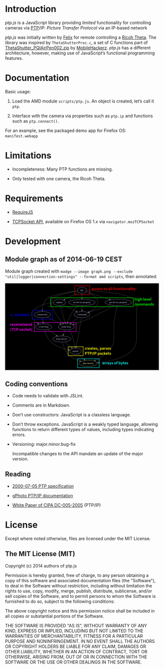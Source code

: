 Introduction
============

*ptp.js* is a JavaScript library providing *limited* functionality for
controlling cameras via [PTP][1]/IP: *Picture Transfer Protocol* via an
IP-based network

*ptp.js* was initially written by [Felix][3] for remote controlling a
[Ricoh Theta][2]. The library was inspired by `ThetaShutterProc.c`, a set of C
functions part of [ThetaShutter_PQIAirPen002.zip][6] by [MobileHackerz][4].
*ptp.js* has a different architecture, however, making use of JavaScript’s
functional programming features.


Documentation
=============

Basic usage:

 1. Load the AMD module `scripts/ptp.js`. An object is created, let’s call it
    `ptp`.

 2. Interface with the camera via properties such as `ptp.ip` and functions such
    as `ptp.connect()`.

For an example, see the packaged demo app for Firefox OS: `manifest.webapp`


Limitations
===========

  * Incompleteness: Many PTP functions are missing.

  * Only tested with one camera, the Ricoh Theta.


Requirements
============

  * [RequireJS][7]

  * [TCPSocket API][8], available on Firefox OS 1.x via `navigator.mozTCPSocket`


Development
===========

Module graph as of 2014-06-19 CEST
----------------------------------

Module graph created with `madge --image graph.png --exclude
"util|logger|connection-settings" --format amd scripts`, then annotated:

![Annotated graph][12]

Coding conventions
------------------

  * Code needs to validate with JSLint.

  * Comments are in Markdown.

  * Don’t use constructors: JavaScript is a classless language.

  * Don’t throw exceptions. JavaScript is a weakly typed language, allowing
    functions to return different types of values, including types indicating
    errors.

  * Versioning: major.minor.bug-fix

    Incompatible changes to the API mandate an update of the major version.

Reading
-------

  * [2000-07-05 PTP specification][9]

  * [gPhoto PTP/IP documentation][10]

  * [White Paper of CIPA DC-005-2005][11] (PTP/IP)


License
=======

Except where noted otherwise, files are licensed under the MIT License.


The MIT License (MIT)
---------------------

Copyright (c) 2014 authors of ptp.js

Permission is hereby granted, free of charge, to any person obtaining a copy of
this software and associated documentation files (the "Software"), to deal in
the Software without restriction, including without limitation the rights to
use, copy, modify, merge, publish, distribute, sublicense, and/or sell copies of
the Software, and to permit persons to whom the Software is furnished to do so,
subject to the following conditions:

The above copyright notice and this permission notice shall be included in all
copies or substantial portions of the Software.

THE SOFTWARE IS PROVIDED "AS IS", WITHOUT WARRANTY OF ANY KIND, EXPRESS OR
IMPLIED, INCLUDING BUT NOT LIMITED TO THE WARRANTIES OF MERCHANTABILITY, FITNESS
FOR A PARTICULAR PURPOSE AND NONINFRINGEMENT. IN NO EVENT SHALL THE AUTHORS OR
COPYRIGHT HOLDERS BE LIABLE FOR ANY CLAIM, DAMAGES OR OTHER LIABILITY, WHETHER
IN AN ACTION OF CONTRACT, TORT OR OTHERWISE, ARISING FROM, OUT OF OR IN
CONNECTION WITH THE SOFTWARE OR THE USE OR OTHER DEALINGS IN THE SOFTWARE.

[1]: http://en.wikipedia.org/wiki/Picture_Transfer_Protocol
[2]: http://en.wikipedia.org/wiki/Ricoh
[3]: mailto:felix.klee@inka.de
[4]: http://mobilehackerz.jp/contents/Review/RICOH_THETA
[6]: http://mobilehackerz.jp/contents?plugin=attach&pcmd=info&file=ThetaShutter_PQIAirPen002.zip&refer=Review%2FRICOH*THETA%2FRemote
[7]: http://requirejs.org/
[8]: https://developer.mozilla.org/en-US/docs/WebAPI/TCP*Socket
[9]: http://people.ece.cornell.edu/land/courses/ece4760/FinalProjects/f2012/jmv87/site/files/pima15740-2000.pdf
[10]: http://www.gphoto.org/doc/ptpip.php
[11]: http://www.cipa.jp/ptp-ip/documents_e/CIPA_DC-005_Whitepaper_ENG.pdf
[12]: 2014-06-19+02_annotated_graph.png
